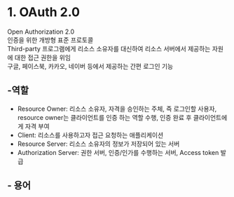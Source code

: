 # 1. OAuth 2.0   
  Open Authorization 2.0    
  인증을 위한 개방형 표준 프로토콜      
  Third-party 프로그램에게 리소스 소유자를 대신하여 리소스 서버에서 제공하는 자원에 대한 접근 권한을 위임       
  구글, 페이스북, 카카오, 네이버 등에서 제공하는 간편 로그인 기능                
      
## -역할
  - Resource Owner: 리소스 소유자, 자격을 승인하는 주체, 즉 로그인할 사용자, resource owner는 클라이언트를 인증 하는 역할 수행, 인증 완료 후 클라이언트에게 자격 부여     
  - Client: 리소스를 사용하고자 접근 요청하는 애플리케이션      
  - Resource Server: 리소스 소유자의 정보가 저장되어 있는 서버    
  - Authorization Server: 권한 서버, 인증/인가를 수행하는 서버, Access token 발급    
      
## - 용어

  
